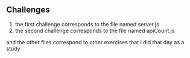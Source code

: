 ## Challenges

1. the first challenge corresponds to the file named server.js
2. the second challenge corresponds to the file named apiCount.js

and the other files correspond to other exercises that I did that day as a study